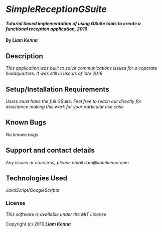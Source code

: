 # _SimpleReceptionGSuite_

#### _Tutorial based implementation of using GSuite tools to create a functional reception application, 2016_

#### By _**Liam Kenna**_

## Description

_This application was built to solve communications issues for a coporate headquarters. It was still in use as of late 2019_

## Setup/Installation Requirements

_Users must have the full GSuite. Feel free to reach out directly for assistance making this work for your particular use case_

## Known Bugs

_No known bugs_

## Support and contact details

_Any issues or concerns, please email liam@liamkenna.com_

## Technologies Used

_JavaScript/GoogleScripts_

### License

_This software is available under the MIT License_

Copyright (c) 2016 **_Liam Kenna_**
